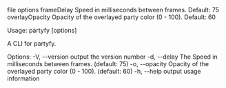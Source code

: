 file <Buffer>
options <Object>
frameDelay <number> Speed in milliseconds between frames. Default: 75
overlayOpacity <number> Opacity of the overlayed party color (0 - 100). Default: 60

Usage: partyfy <source> <dest> [options]

A CLI for partyfy.

Options:
  -V, --version          output the version number
  -d, --delay <ms>       The Speed in milliseconds between frames. (default: 75)
  -o, --opacity <value>  Opacity of the overlayed party color (0 - 100). (default: 60)
  -h, --help             output usage information 